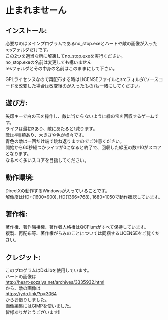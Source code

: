 # 止まれませーん

## インストール:
必要なのはメインプログラムであるno_stop.exeとハートや敵の画像が入ったresフォルダだけです。  
この2つを適当な所に解凍してno_stop.exeを実行ください。  
no_stop.exeの名前は変更しても構いません  
resフォルダとその中身の名前はこのままにして下さい。  

GPLライセンスなので再配布する時はLICENSEファイルとsrcフォルダ(ソースコードを改変した場合は改変後のが入ったもの)も一緒にしてください。  

## 遊び方:
矢印キーで白の玉を操作し、敵に当たらないように緑の宝を回収するゲームです。  
ライフは最初3あり、敵にあたると1減ります。  
敵は4種類あり、大きさや色が様々です。  
青色の敵は一回だけ端で跳ね返りますのでご注意ください。  
開始から60秒経つかライフが0になると終了で、回収した緑玉の数×10がスコアとなります。  
なるべく多いスコアを目指してください。  

## 動作環境:
DirectXの動作するWindowsが入っていることです。  
解像度はHD+(1600\*900), HD(1366\*768), 1680\*1050で動作確認しています。  

## 著作権:
著作権、著作隣接権、著作者人格権はQCFiumがすべて保持しています。  
複製、再配布等、著作権がらみのことについては同梱するLICENSEをご覧ください。  

## クレジット:
このプログラムはDxLibを使用しています。  
ハートの画像は  
http://heart-sozaiya.net/archives/3335932.html  
から、敵の画像は  
https://ydo.link/?p=3064  
からお借りしました。  
画像編集にはGIMPを使いました。  
皆様ありがとうございます!!  
